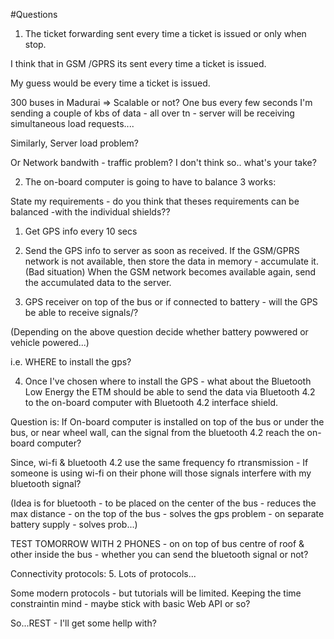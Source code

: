 #Questions

1. The ticket forwarding sent every time a ticket is issued or only when stop.

I think that in GSM /GPRS its sent every time a ticket is issued.

My guess would be every time a ticket is issued.

300 buses in Madurai => Scalable or not? One bus every few seconds I'm sending a couple of kbs of data - all over tn - server will be receiving simultaneous load requests....

Similarly, Server load problem?

Or Network bandwith - traffic  problem? I don't think so.. what's your take?

2. The on-board computer is going to have to balance 3 works:

State my requirements - do you think that theses requirements can be balanced -with the individual shields??

1. Get GPS info every 10 secs
2. Send the GPS info to server as soon as received. If the GSM/GPRS network is not available, then store the data in memory - accumulate it. (Bad situation) When the GSM network becomes available again, send the accumulated data to the server.

3. GPS receiver on top of the bus or if connected to battery - will the GPS be able to receive signals/?

(Depending on the above question decide whether battery powwered or vehicle powered...)

i.e. WHERE to install the gps?


4. Once I've chosen where to install the GPS - what about the Bluetooth Low Energy the ETM should be able to send the data via Bluetooth 4.2 to the on-board computer with Bluetooth 4.2 interface shield. 

Question is: If On-board computer is installed on top of the bus or under the bus, or near wheel wall, can the signal from the bluetooth 4.2 reach the on-board computer?

Since, wi-fi & bluetooth 4.2 use the same frequency fo rtransmission - If someone is using wi-fi on their phone will those signals interfere with my bluetooth signal?

(Idea is for bluetooth - to be placed on the center of the bus - reduces the max distance - on the top of the bus - solves the gps problem - on separate battery supply - solves prob...)

TEST TOMORROW WITH 2 PHONES - on on top of bus centre of roof & other inside the bus - whether you can send the bluetooth signal or not?

Connectivity protocols:
5.
Lots of protocols...

Some modern protocols - but tutorials will be limited. Keeping the time constraintin mind - maybe stick with basic Web API or so?

So...REST - I'll get some hellp with?
